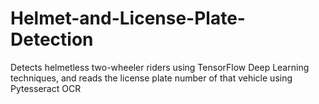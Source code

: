 # Helmet-and-License-Plate-Detection
Detects helmetless two-wheeler riders using TensorFlow Deep Learning techniques, and reads the license plate number of that vehicle using Pytesseract OCR
